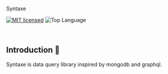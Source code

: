 Syntaxe

[![MIT licensed](https://img.shields.io/badge/license-MIT-D50100)](./LICENSE)
![Top Language](https://img.shields.io/badge/javascript-100%25-F0DC4E)

<br/>

## Introduction 🧋

Syntaxe is data query library inspired by mongodb and graphql.
